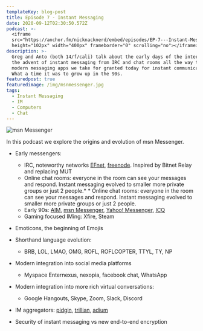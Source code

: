 ```yaml
---
templateKey: blog-post
title: Episode 7 - Instant Messaging
date: 2020-09-12T02:30:50.572Z
podcast: >-
  <iframe
  src="https://anchor.fm/nicknacknerd/embed/episodes/EP-7---Instant-Messaging-ejggon"
  height="102px" width="400px" frameborder="0" scrolling="no"></iframe>
description: >-
  Greg and Anto (both 14/f/cali) talk about the early days of the internet and
  the advent of instant messaging from IRC and chat rooms all the way to the
  modern messaging apps we take for granted today for instant communication.
  What a time it was to grow up in the 90s.
featuredpost: true
featuredimage: /img/msnmessenger.jpg
tags:
  - Instant Messaging
  - IM
  - Computers
  - Chat
---
```

![msn Messenger](/img/msnmessenger.jpg "msn Messenger")

In this podcast we explore the origins and evolution of msn Messenger.

* Early messengers:

  * IRC,  noteworthy networks [EFnet](http://www.efnet.org/), [freenode](https://freenode.net/). Inspired by Bitnet Relay and replacing MUT
  * Online chat rooms: everyone in the room can see your messages and respond. Instant messaging evolved to smaller more private groups or just 2 people.\* \* Online chat rooms: everyone in the room can see your messages and respond. Instant messaging evolved to smaller more private groups or just 2 people. 
  * Early 90s: [AIM](https://en.wikipedia.org/wiki/AIM_(software)), [msn Messenger](https://en.wikipedia.org/wiki/Windows_Live_Messenger), [Yahoo! Messenger](https://en.wikipedia.org/wiki/Yahoo!_Messenger), [ICQ](https://en.wikipedia.org/wiki/ICQ)
  * Gaming focused IMing: Xfire, Steam
* Emoticons, the beginning of Emojis
* Shorthand language evolution:

  * BRB, LOL, LMAO, OMG, ROFL, ROFLCOPTER, TTYL, TY, NP
* Modern integration into social media platforms

  * Myspace Enternexus, nexopia, facebook chat, WhatsApp
* Modern integration into more rich virtual conversations: 

  * Google Hangouts, Skype, Zoom, Slack, Discord
* IM aggregators: [pidgin](https://www.pidgin.im/), [trillian](https://trillian.im/), [adium ](https://adium.im/)
* Security of instant messaging vs new end-to-end encryption
